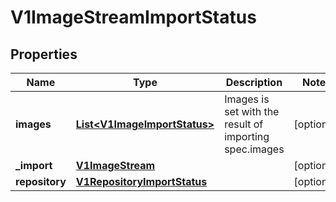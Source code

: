 
# V1ImageStreamImportStatus

## Properties
Name | Type | Description | Notes
------------ | ------------- | ------------- | -------------
**images** | [**List&lt;V1ImageImportStatus&gt;**](V1ImageImportStatus.md) | Images is set with the result of importing spec.images |  [optional]
**_import** | [**V1ImageStream**](V1ImageStream.md) |  |  [optional]
**repository** | [**V1RepositoryImportStatus**](V1RepositoryImportStatus.md) |  |  [optional]



